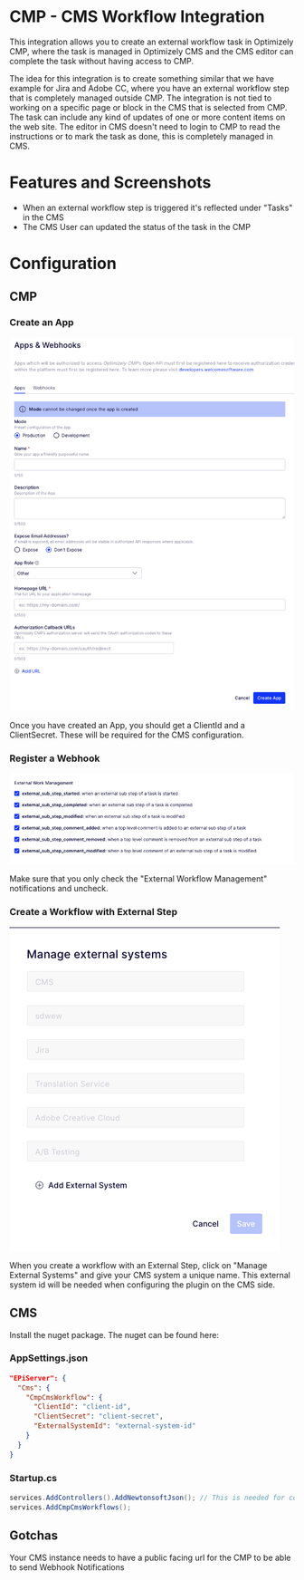 # CMP - CMS Workflow Integration

This integration allows you to create an external workflow task in Optimizely CMP, where the task is managed in Optimizely CMS and the CMS editor can complete the task without having access to CMP.

The idea for this integration is to create something similar that we have example for Jira and Adobe CC, where you have an external workflow step that is completely managed outside CMP.
The integration is not tied to working on a specific page or block in the CMS that is selected from CMP. The task can include any kind of updates of one or more content items on the web site. The editor in CMS doesn't need to login to CMP to read the instructions or to mark the task as done, this is completely managed in CMS.

# Features and Screenshots

- When an external workflow step is triggered it's reflected under "Tasks" in the CMS
- The CMS User can updated the status of the task in the CMP

# Configuration

## CMP

### Create an App

![](assets/app.png)

Once you have created an App, you should get a ClientId and a ClientSecret. These will be required for the CMS configuration.

### Register a Webhook

![](assets/webhook.png)

Make sure that you only check the "External Workflow Management" notifications and uncheck.

### Create a Workflow with External Step

![](assets/external-systems.png)

When you create a workflow with an External Step, click on "Manage External Systems" and give your CMS system a unique name. This external system id will be needed when configuring the plugin on the CMS side.

## CMS

Install the nuget package. The nuget can be found here:

### AppSettings.json

```json
"EPiServer": {
  "Cms": {
    "CmpCmsWorkflow": {
      "ClientId": "client-id",
      "ClientSecret": "client-secret",
      "ExternalSystemId": "external-system-id"
    }
  }
}
```

### Startup.cs

```csharp
services.AddControllers().AddNewtonsoftJson(); // This is needed for compatiblity with NewtonSoft
services.AddCmpCmsWorkflows();
```

## Gotchas

Your CMS instance needs to have a public facing url for the CMP to be able to send Webhook Notifications
